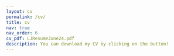 ```yaml
---
layout: cv
permalink: /cv/
title: cv
nav: true
nav_order: 6
cv_pdf: LJResumeJune24.pdf
description: You can download my CV by clicking on the button!
---
```

